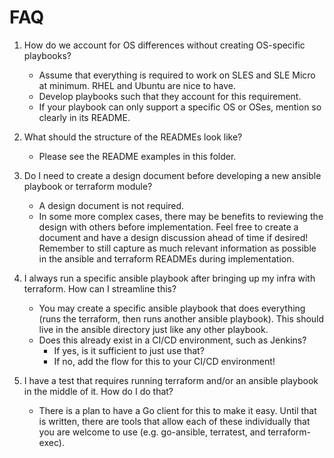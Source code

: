 # FAQ

1. How do we account for OS differences without creating OS-specific playbooks?
   - Assume that everything is required to work on SLES and SLE Micro at minimum. RHEL and Ubuntu are nice to have.
   - Develop playbooks such that they account for this requirement.
   - If your playbook can only support a specific OS or OSes, mention so clearly in its README.

2. What should the structure of the READMEs look like?
   - Please see the README examples in this folder.

3. Do I need to create a design document before developing a new ansible playbook or terraform module?
   - A design document is not required. 
   - In some more complex cases, there may be benefits to reviewing the design with others before implementation. Feel free to create a document and have a design discussion ahead of time if desired! Remember to still capture as much relevant information as possible in the ansible and terraform READMEs during implementation.

4. I always run a specific ansible playbook after bringing up my infra with terraform. How can I streamline this?
   - You may create a specific ansible playbook that does everything (runs the terraform, then runs another ansible playbook). This should live in the ansible directory just like any other playbook.
   - Does this already exist in a CI/CD environment, such as Jenkins?
     - If yes, is it sufficient to just use that?
     - If no, add the flow for this to your CI/CD environment!

5. I have a test that requires running terraform and/or an ansible playbook in the middle of it. How do I do that?
   - There is a plan to have a Go client for this to make it easy. Until that is written, there are tools that allow each of these individually that you are welcome to use (e.g. go-ansible, terratest, and terraform-exec).
